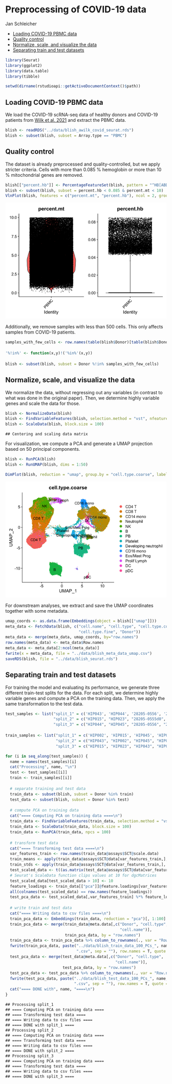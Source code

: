 Preprocessing of COVID-19 data
================
Jan Schleicher

- <a href="#loading-covid-19-pbmc-data" id="toc-loading-covid-19-pbmc-data">Loading COVID-19 PBMC data</a>
- <a href="#quality-control" id="toc-quality-control">Quality control</a>
- <a href="#normalize-scale-and-visualize-the-data" id="toc-normalize-scale-and-visualize-the-data">Normalize, scale, and
  visualize the data</a>
- <a href="#separating-train-and-test-datasets" id="toc-separating-train-and-test-datasets">Separating train and test
  datasets</a>

``` r
library(Seurat)
library(ggplot2)
library(data.table)
library(tibble)
```

``` r
setwd(dirname(rstudioapi::getActiveDocumentContext()$path))
```

## Loading COVID-19 PBMC data

We load the COVID-19 scRNA-seq data of healthy donors and COVID-19
patients from [Wilk et al. 2021](https://doi.org/10.1084/jem.20210582)
and extract the PBMC data.

``` r
blish <- readRDS("../data/blish_awilk_covid_seurat.rds")
blish <- subset(blish, subset = Array.type == "PBMC")
```

## Quality control

The dataset is already preprocessed and quality-controlled, but we apply
stricter criteria. Cells with more than 0.085 % hemoglobin or more than
10 % mitochondrial genes are removed.

``` r
blish[["percent.hb"]] <- PercentageFeatureSet(blish, pattern = "^HB[ABDEMPQ][1]{0,1}")
blish <- subset(blish, subset = percent.hb < 0.085 & percent.mt < 10)
VlnPlot(blish, features = c("percent.mt", "percent.hb"), ncol = 2, group.by = "Array.type")
```

![](preprocess_data_blish_files/figure-gfm/unnamed-chunk-4-1.png)<!-- -->

Additionally, we remove samples with less than 500 cells. This only
affects samples from COVID-19 patients.

``` r
samples_with_few_cells <- row.names(table(blish$Donor)[table(blish$Donor) < 500])

'%!in%' <- function(x,y)!('%in%'(x,y))

blish <- subset(blish, subset = Donor %!in% samples_with_few_cells)
```

## Normalize, scale, and visualize the data

We normalize the data, without regressing out any variables (in contrast
to what was done in the original paper). Then, we determine highly
variable genes and scale the data for those.

``` r
blish <- NormalizeData(blish)
blish <- FindVariableFeatures(blish, selection.method = "vst", nfeatures = 3000)
blish <- ScaleData(blish, block.size = 100)
```

    ## Centering and scaling data matrix

For visualization, we compute a PCA and generate a UMAP projection based
on 50 principal components.

``` r
blish <- RunPCA(blish)
blish <- RunUMAP(blish, dims = 1:50)
```

``` r
DimPlot(blish, reduction = "umap", group.by = "cell.type.coarse", label = T)
```

![](preprocess_data_blish_files/figure-gfm/unnamed-chunk-8-1.png)<!-- -->

For downstream analyses, we extract and save the UMAP coordinates
together with some metadata.

``` r
umap_coords <- as.data.frame(Embeddings(object = blish[["umap"]]))
meta_data <- FetchData(blish, c("cell.name", "cell.type", "cell.type.coarse",
                                "cell.type.fine", "Donor"))
meta_data <- merge(meta_data, umap_coords, by="row.names")
row.names(meta_data) <- meta_data$Row.names
meta_data <- meta_data[2:ncol(meta_data)]
fwrite(x = meta_data, file = "../data/blish_meta_data_umap.csv")
saveRDS(blish, file = "../data/blish_seurat.rds")
```

## Separating train and test datasets

For training the model and evaluating its performance, we generate three
different train-test splits for the data. For each split, we determine
highly variable genes and compute a PCA on the training data. Then, we
apply the same transformation to the test data.

``` r
test_samples <- list("split_1" = c('HIP043', 'HIP044', '28205-0556', '28205-0557', '28205-0561', '28205-0563', '28205-0568', '55689-0006', '55689-0057', '55689-0061'),
                     "split_2" = c("HIP015", "HIP023", "28205-0555d0", "28205-0558", "28205-0565", "28205-0568", "28205-0569", "55650-0085", "EC003", "55689-0061"),
                     "split_3" = c("HIP044", "HIP045", "28205-0556", "28205-0563", "28205-0565", "28205-0566", "28205-0570", "55689-0006", "55689-0056", "55689-0057"))

train_samples <- list("split_1" = c('HIP002', 'HIP015', 'HIP045', 'HIP023', '55689-0056', '55650-0139', '28205-0570', '55689-0060', '28205-0565', '28205-0566', '55689-0059', '28205-0555d0', '55650-0082', '55650-0080', '55650-0085', '28205-0569', 'EC003', '28205-0555d2', '28205-0558', '28205-0559'),
                      "split_2" = c("HIP043", "HIP002", "HIP045", "HIP044", "28205-0555d2", "55650-0080", "55689-0057", "28205-0557", "28205-0559", "55689-0006", "28205-0566", "55689-0060", "28205-0563", "55650-0139", "28205-0561", "28205-0556", "55650-0082", "55689-0056", "55689-0059", "28205-0570"),
                      "split_3" = c("HIP015", "HIP023", "HIP043", "HIP002", "EC003", "55650-0080", "28205-0557", "55650-0082", "55689-0060", "28205-0569", "28205-0558", "55650-0085", "55650-0139", "28205-0561", "28205-0559", "55689-0059", "55689-0061", "28205-0555d0", "28205-0555d2", "28205-0568"))
```

``` r
for (i in seq_along(test_samples)) {
  name = names(test_samples)[i]
  cat("Processing", name, "\n")
  test <- test_samples[[i]]
  train <- train_samples[[i]]
  
  # separate training and test data
  train_data <- subset(blish, subset = Donor %in% train)
  test_data <- subset(blish, subset = Donor %in% test)
  
  # compute PCA on training data
  cat("==== Computing PCA on training data ====\n")
  train_data <- FindVariableFeatures(train_data, selection.method = "vst", nfeatures = 3000)
  train_data <- ScaleData(train_data, block.size = 100)
  train_data <- RunPCA(train_data, npcs = 100)
  
  # transform test data
  cat("==== Transforming test data ====\n")
  var_features_train <- row.names(train_data@assays$SCT@scale.data)
  train_means <- apply(train_data@assays$SCT@data[var_features_train,], 1, mean)
  train_stds <- apply(train_data@assays$SCT@data[var_features_train,], 1, sd)
  test_scaled_data <- t((as.matrix(test_data@assays$SCT@data[var_features_train,]) - train_means) / train_stds)
  # Seurat's ScaleData function clips values at 10 for dgcMatrices
  test_scaled_data[test_scaled_data > 10] <- 10
  feature_loadings <- train_data[["pca"]]@feature.loadings[var_features_train,]
  all(colnames(test_scaled_data) == row.names(feature_loadings))
  test_pca_data <- test_scaled_data[,var_features_train] %*% feature_loadings
   
  # write train and test data
  cat("==== Writing data to csv files ====\n")
  train_pca_data <- Embeddings(train_data, reduction = "pca")[, 1:100]
  train_pca_data <- merge(train_data@meta.data[,c("Donor", "cell.type",
                                                  "cell.name")],
                          train_pca_data, by = "row.names")
  train_pca_data <- train_pca_data %>% column_to_rownames(., var = "Row.names")
  fwrite(train_pca_data, paste("../data/blish_train_data_100_PCs_", name,
                               ".csv", sep = ""), row.names = T, quote = F)
  test_pca_data <- merge(test_data@meta.data[,c("Donor", "cell.type",
                                                "cell.name")],
                         test_pca_data, by = "row.names")
  test_pca_data <- test_pca_data %>% column_to_rownames(., var = "Row.names")
  fwrite(test_pca_data, paste("../data/blish_test_data_100_PCs_", name,
                              ".csv", sep = ""), row.names = T, quote = F)
  cat("==== DONE with", name, "====\n")
}
```

    ## Processing split_1 
    ## ==== Computing PCA on training data ====
    ## ==== Transforming test data ====
    ## ==== Writing data to csv files ====
    ## ==== DONE with split_1 ====
    ## Processing split_2 
    ## ==== Computing PCA on training data ====
    ## ==== Transforming test data ====
    ## ==== Writing data to csv files ====
    ## ==== DONE with split_2 ====
    ## Processing split_3 
    ## ==== Computing PCA on training data ====
    ## ==== Transforming test data ====
    ## ==== Writing data to csv files ====
    ## ==== DONE with split_3 ====
